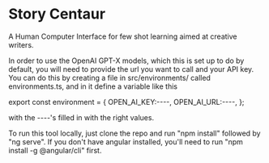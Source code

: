 # Story Centaur

A Human Computer Interface for few shot learning aimed at creative writers.

In order to use the OpenAI GPT-X models, which this is set up to do by default,
you will need to provide the url you want to call and your API key.  You can 
do this by creating a file in src/environments/ called environments.ts, and in it
define a variable like this

export const environment = {
    OPEN_AI_KEY:----,
    OPEN_AI_URL:----,
  };

with the ----'s filled in with the right values.

To run this tool locally, just clone the repo and run "npm install" followed by "ng serve".
If you don't have angular installed, you'll need to run "npm install -g @angular/cli" first.
